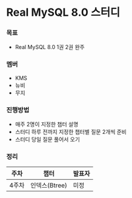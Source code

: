 # Real MySQL 8.0 스터디

### 목표
+ Real MySQL 8.0 1권 2권 완주

### 멤버
+ KMS
+ 뉴비
+ 무지

### 진행방법
+ 매주 2명이 지정한 챕터 설명
+ 스터디 하루 전까지 지정한 챕터별 질문 2개씩 준비
+ 스터디 당일 질문 풀어서 오기

### 정리
| 주차 | 챕터 | 발표자 |
|----------|----------|----------|
| 4주차   | 인덱스(Btree)   | 미정   |
